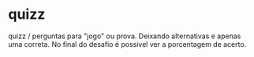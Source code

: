 # quizz
quizz / perguntas para "jogo" ou prova.
Deixando alternativas e apenas uma correta. No final do desafio é possivel ver a porcentagem de acerto.
